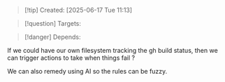 
>[!tip] Created: [2025-06-17 Tue 11:13]

>[!question] Targets: 

>[!danger] Depends: 

If we could have our own filesystem tracking the gh build status, then we can trigger actions to take when things fail ?

We can also remedy using AI so the rules can be fuzzy.